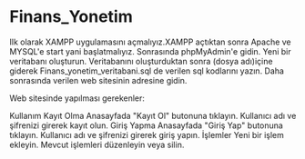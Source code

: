 # Finans_Yonetim

Ilk olarak XAMPP uygulamasını açmalıyız.XAMPP açtıktan sonra Apache ve MYSQL'e start yani başlatmalıyız.
Sonrasında phpMyAdmin'e gidin.
Yeni bir veritabanı oluşturun.
Veritabanını oluşturduktan sonra (dosya adı)içine giderek Finans_yonetim_veritabani.sql de verilen sql kodlarını yazın.
Daha sonrasında verilen web sitesinin adresine gidin.



Web sitesinde yapılması gerekenler:


Kullanım
Kayıt Olma
Anasayfada "Kayıt Ol" butonuna tıklayın.
Kullanıcı adı ve şifrenizi girerek kayıt olun.
Giriş Yapma
Anasayfada "Giriş Yap" butonuna tıklayın.
Kullanıcı adı ve şifrenizi girerek giriş yapın.
İşlemler
Yeni bir işlem ekleyin.
Mevcut işlemleri düzenleyin veya silin.
